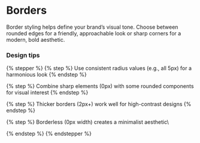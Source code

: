 # Borders

Border styling helps define your brand’s visual tone. Choose between rounded edges for a friendly, approachable look or sharp corners for a modern, bold aesthetic.

### Design tips

{% stepper %}
{% step %}
Use consistent radius values (e.g., all 5px) for a harmonious look
{% endstep %}

{% step %}
Combine sharp elements (0px) with some rounded components for visual interest
{% endstep %}

{% step %}
Thicker borders (2px+) work well for high-contrast designs
{% endstep %}

{% step %}
Borderless (0px width) creates a minimalist aesthetic\

{% endstep %}
{% endstepper %}
